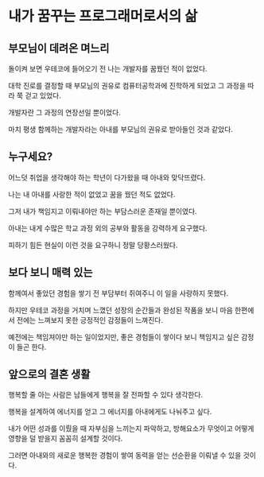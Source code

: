 # 내가 꿈꾸는 프로그래머로서의 삶

## 부모님이 데려온 며느리

돌이켜 보면 우테코에 들어오기 전 나는 개발자를 꿈꿨던 적이 없었다.

대학 진로를 결정할 때 부모님의 권유로 컴퓨터공학과에 진학하게 되었고 그 과정을 따라 쭉 걷고 있었다.

개발자란 그 과정의 연장선일 뿐이었다.

마치 평생 함께하는 개발자라는 아내를 부모님의 권유로 받아들인 것과 같았다.

## 누구세요?

어느덧 취업을 생각해야 하는 학년이 다가왔을 때 아내와 맞닥뜨렸다.

나는 내 아내를 사랑한 적이 없었고 꿈을 꿨던 적도 없었다.

그저 내가 책임지고 이뤄내야만 하는 부담스러운 존재일 뿐이였다.

아내는 내게 수많은 학교 과정 외의 공부와 활동을 강력하게 요구했다.

피하기 힘든 현실이 이런 것을 요구하니 정말 당황스러웠다.

## 보다 보니 매력 있는

함께여서 좋았던 경험을 쌓기 전 부담부터 쥐여주니 이 일을 사랑하지 못했다.

하지만 우테코 과정을 거치며 느꼈던 성장의 순간들과 완성된 작품을 보니 마음 한편에서 전에는 느껴보지 못한 긍정적인 감정들이 느껴진다.

예전에는 책임져야만 하는 일이었지만, 좋은 경험들이 쌓이다 보니 책임지고 싶은 감정이 들곤 한다.

## 앞으로의 결혼 생활

행복할 줄 아는 사람은 남들에게 행복을 잘 전파할 수 있다 생각한다.

행복을 설계하여 에너지를 얻고 그 에너지를 아내에게도 나눠주고 싶다.

내가 어떤 성과를 이뤘을 때 자부심을 느끼는지 파악하고, 방해요소가 무엇이고 어떻게 영향을 덜 받을지 꼼꼼히 설계할 것이다.

그러면 아내와의 새로운 행복한 경험이 쌓여 동력을 얻는 선순환을 이뤄낼 수 있을 것이다.
